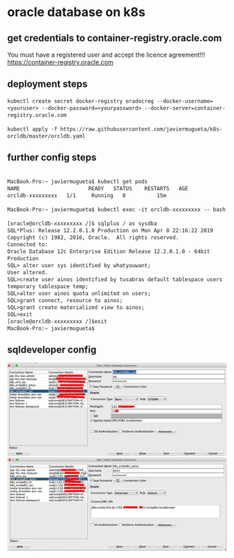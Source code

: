 # oracle database on k8s

## get credentials to container-registry.oracle.com
You must have a registered user and accept the licence agreement!!!
https://container-registry.oracle.com

## deployment steps
```
kubectl create secret docker-registry oradocreg --docker-username=<youruser> --docker-password=<yourpassword> --docker-server=container-registry.oracle.com

kubectl apply -f https://raw.githubusercontent.com/javiermugueta/k8s-orcldb/master/orcldb.yaml
```
## further config steps

```

MacBook-Pro:~ javiermugueta$ kubectl get pods
NAME                      READY   STATUS    RESTARTS   AGE
orcldb-xxxxxxxxx   1/1     Running   0          15m

MacBook-Pro:~ javiermugueta$ kubectl exec -it orcldb-xxxxxxxxx -- bash

[oracle@orcldb-xxxxxxxxx /]$ sqlplus / as sysdba
SQL*Plus: Release 12.2.0.1.0 Production on Mon Apr 8 22:16:22 2019
Copyright (c) 1982, 2016, Oracle.  All rights reserved.
Connected to:
Oracle Database 12c Enterprise Edition Release 12.2.0.1.0 - 64bit Production
SQL> alter user sys identified by whatyouwant;
User altered.
SQL>create user ainos identified by tusabras default tablespace users temporary tablespace temp;
SQL>alter user ainos quota unlimited on users;
SQL>grant connect, resource to ainos;
SQL>grant create materialized view to ainos;
SQL>exit
[oracle@orcldb-xxxxxxxxx /]$exit
MacBook-Pro:~ javiermugueta$
```
## sqldeveloper config
![sqldev1](https://github.com/javiermugueta/k8s-orcldb/blob/master/sqldeveloper1.jpg)
![sqldev2](https://github.com/javiermugueta/k8s-orcldb/blob/master/sqldeveloper2.jpg)